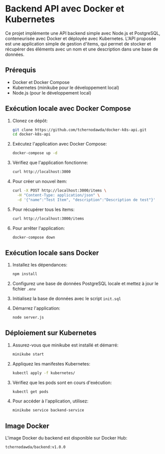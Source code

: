 # Backend API avec Docker et Kubernetes

Ce projet implémente une API backend simple avec Node.js et PostgreSQL, conteneurisée avec Docker et déployée avec Kubernetes.
L'API proposée est une application simple de gestion d'items, qui permet de stocker et récupérer des éléments avec un nom et une description dans une base de données.

## Prérequis

- Docker et Docker Compose
- Kubernetes (minikube pour le développement local)
- Node.js (pour le développement local)

## Exécution locale avec Docker Compose

1. Clonez ce dépôt:
   ```bash
   git clone https://github.com/tchernodawda/docker-k8s-api.git
   cd docker-k8s-api
   ```

2. Exécutez l'application avec Docker Compose:
   ```bash
   docker-compose up -d
   ```

3. Vérifiez que l'application fonctionne:
   ```bash
   curl http://localhost:3000
   ```

4. Pour créer un nouvel item:
   ```bash
   curl -X POST http://localhost:3000/items \
     -H "Content-Type: application/json" \
     -d '{"name":"Test Item", "description":"Description de test"}'
   ```

5. Pour récupérer tous les items:
   ```bash
   curl http://localhost:3000/items
   ```

6. Pour arrêter l'application:
   ```bash
   docker-compose down
   ```

## Exécution locale sans Docker

1. Installez les dépendances:
   ```bash
   npm install
   ```

2. Configurez une base de données PostgreSQL locale et mettez à jour le fichier `.env`

3. Initialisez la base de données avec le script `init.sql`

4. Démarrez l'application:
   ```bash
   node server.js
   ```

## Déploiement sur Kubernetes

1. Assurez-vous que minikube est installé et démarré:
   ```bash
   minikube start
   ```

2. Appliquez les manifestes Kubernetes:
   ```bash
   kubectl apply -f kubernetes/
   ```

3. Vérifiez que les pods sont en cours d'exécution:
   ```bash
   kubectl get pods
   ```

4. Pour accéder à l'application, utilisez:
   ```bash
   minikube service backend-service
   ```

## Image Docker

L'image Docker du backend est disponible sur Docker Hub:
```
tchernodawda/backend:v1.0.0
```